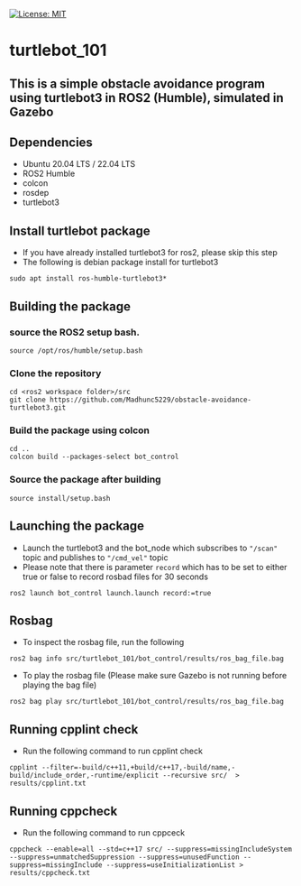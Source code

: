 [![License: MIT](https://img.shields.io/badge/License-MIT-blue.svg)](https://opensource.org/licenses/MIT)
# turtlebot_101

## This is a simple obstacle avoidance program using turtlebot3 in ROS2 (Humble), simulated in Gazebo   

## Dependencies

- Ubuntu 20.04 LTS / 22.04 LTS
- ROS2 Humble
- colcon
- rosdep
- turtlebot3

## Install turtlebot package 
- If you have already installed turtlebot3 for ros2, please skip this step
- The following is debian package install for turtlebot3
```
sudo apt install ros-humble-turtlebot3*
```
## Building the package

### source the ROS2 setup bash.
```
source /opt/ros/humble/setup.bash
```
### Clone the repository
```
cd <ros2 workspace folder>/src
git clone https://github.com/Madhunc5229/obstacle-avoidance-turtlebot3.git
```

### Build the package using colcon
```
cd ..
colcon build --packages-select bot_control
```

### Source the package after building
```
source install/setup.bash
```
## Launching the package
- Launch the turtlebot3 and the bot_node which subscribes to `"/scan"` topic and publishes to `"/cmd_vel"` topic
- Please note that there is parameter `record` which has to be set to either true or false to record rosbad files for 30 seconds
```
ros2 launch bot_control launch.launch record:=true
```
## Rosbag 
- To inspect the rosbag file, run the following
```
ros2 bag info src/turtlebot_101/bot_control/results/ros_bag_file.bag
```
- To play the rosbag file (Please make sure Gazebo is not running before playing the bag file)
```
ros2 bag play src/turtlebot_101/bot_control/results/ros_bag_file.bag
```

## Running cpplint check
- Run the following command to run cpplint check
```
cpplint --filter=-build/c++11,+build/c++17,-build/name,-build/include_order,-runtime/explicit --recursive src/  > results/cpplint.txt  
```

## Running cppcheck 
- Run the following command to run cppceck
```
cppcheck --enable=all --std=c++17 src/ --suppress=missingIncludeSystem --suppress=unmatchedSuppression --suppress=unusedFunction --suppress=missingInclude --suppress=useInitializationList > results/cppcheck.txt
```

